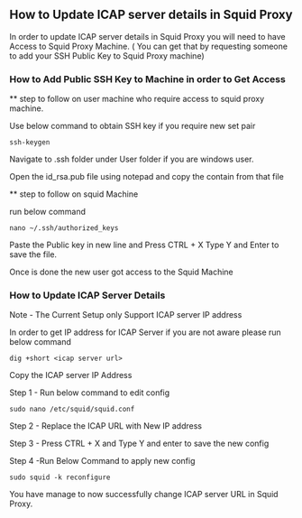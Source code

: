 ## How to Update ICAP server details in Squid Proxy

In order to update ICAP server details in Squid Proxy you will need to have Access to Squid Proxy Machine. ( You can get that by requesting someone to add your SSH Public Key to Squid Proxy machine)

### How to Add Public SSH Key to Machine in order to Get Access
** step to follow on user machine who require access to squid proxy machine.

Use below command to obtain SSH key if you require new set pair

```shell
ssh-keygen
```
Navigate to .ssh folder under User folder if you are windows user.

Open the id_rsa.pub file using notepad and copy the contain from that file

** step to follow on squid Machine

run below command
```shell
nano ~/.ssh/authorized_keys
```
Paste the Public key in new line and Press CTRL + X
Type Y and Enter to save the file.

Once is done the new user got access to the Squid Machine

### How to Update ICAP Server Details
Note - The Current Setup only Support ICAP server IP address

In order to get IP address for ICAP Server if you are not aware please run below command
```shell
dig +short <icap server url>
```
Copy the ICAP server IP Address

Step 1 - Run below command to edit config
```shell
sudo nano /etc/squid/squid.conf
```
Step 2 - Replace the ICAP URL with New IP address

Step 3 - Press CTRL + X and Type Y and enter to save the new config

Step 4 -Run Below Command to apply new config
```shell
sudo squid -k reconfigure 
```
You have manage to now successfully change ICAP server URL in Squid Proxy.